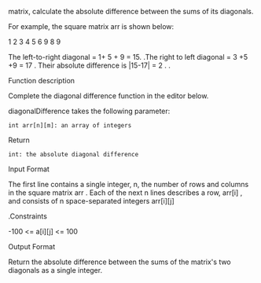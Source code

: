 matrix, calculate the absolute difference between the sums of its diagonals.

For example, the square matrix arr is shown below:

1 2 3
4 5 6
9 8 9  

The left-to-right diagonal = 1+ 5 + 9 = 15.
.The right to left diagonal =  3 +5 +9 = 17 . Their absolute difference is
|15-17| = 2 .
.

Function description

Complete the diagonal difference function in the editor below.

diagonalDifference takes the following parameter:

    int arr[n][m]: an array of integers

Return

    int: the absolute diagonal difference

Input Format

The first line contains a single integer, n, the number of rows and columns in the square matrix  arr .
Each of the next n lines describes a row, arr[i] , and consists of n space-separated integers arr[i][j]

.Constraints

-100 <= a[i][j]  <= 100

Output Format

Return the absolute difference between the sums of the matrix's two diagonals as a single integer.